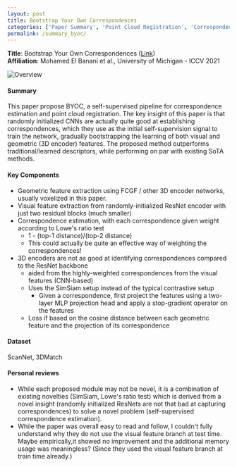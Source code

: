 ```yaml
---
layout: post
title: Bootstrap Your Own Correspondences
categories: ['Paper Summary', 'Point Cloud Registration', 'Correspondence Estimation', 'Self-supervised Learning']
permalink: /summary_byoc/
---
```


**Title**: Bootstrap Your Own Correspondences ([Link](https://arxiv.org/pdf/2106.00677.pdf)) \
**Affiliation**: Mohamed El Banani et al., University of Michigan - ICCV 2021

![Overview](https://gcdn.pbrd.co/images/AmaFMLGjocp2.png?o=1)

#### Summary
This paper propose BYOC, a self-supervised pipeline for correspondence estimation and point cloud registration. The key insight of this paper is that randomly initialized CNNs are actually quite good at establishing correspondences, which they use as the initial self-supervision signal to train the network, gradually bootstrapping the learning of both visual and geometric (3D encoder) features. The proposed method outperforms traditional/learned descriptors, while performing on par with existing SoTA methods.

#### Key Components

* Geometric feature extraction using FCGF / other 3D encoder networks, usually voxelized in this paper.
* Visual feature extraction from randomly-initialized ResNet encoder with just two residual blocks (much smaller)
* Correspondence estimation, with each correspondence given weight according to Lowe's ratio test
  * 1 - (top-1 distance)/(top-2 distance)
  * This could actually be quite an effective way of weighting the correspondences!
* 3D encoders are not as good at identifying correspondences compared to the ResNet backbone
  * aided from the highly-weighted correspondences from the visual features (CNN-based)
  * Uses the SimSiam setup instead of the typical contrastive setup
    * Given a correspondence, first project the features using a two-layer MLP projection head and apply a stop-gradient operator on the features
  * Loss if based on the cosine distance between each geometric feature and the projection of its correspondence

#### Dataset
ScanNet, 3DMatch

#### Personal reviews
* While each proposed module may not be novel, it is a combination of existing novelties (SimSiam, Lowe's ratio test) which is derived from a novel insight (randomly initialized ResNets are not that bad at capturing correspondences) to solve a novel problem (self-supervised correspondence estimation).
* While the paper was overall easy to read and follow, I couldn't fully understand why they do not use the visual feature branch at test time. Maybe empirically,it showed no improvement and the additional memory usage was meaningless? (Since they used the visual feature branch at train time already.)